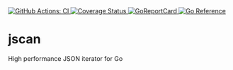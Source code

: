 <a href="https://github.com/romshark/jscan/actions?query=workflow%3ACI">
    <img src="https://github.com/romshark/jscan/workflows/CI/badge.svg" alt="GitHub Actions: CI">
</a>
<a href="https://coveralls.io/github/romshark/jscan">
    <img src="https://coveralls.io/repos/github/romshark/jscan/badge.svg" alt="Coverage Status" />
</a>
<a href="https://goreportcard.com/report/github.com/romshark/jscan">
    <img src="https://goreportcard.com/badge/github.com/romshark/jscan" alt="GoReportCard">
</a>
<a href="https://pkg.go.dev/github.com/romshark/jscan">
    <img src="https://pkg.go.dev/badge/github.com/romshark/jscan.svg" alt="Go Reference">
</a>

# jscan
High performance JSON iterator for Go
